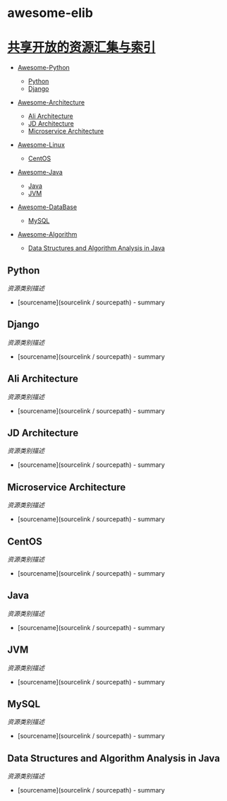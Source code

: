 # awesome-elib

[共享开放的资源汇集与索引](https://gitlab.xhszjs.com/lufei/awesome-elib)
=======================
- [Awesome-Python](#awesome-python)
    - [Python](#python)
    - [Django](#django)



- [Awesome-Architecture](#awesome-architecture)
    - [Ali Architecture](#ali-architecture)
    - [JD Architecture](#jd-architecture)
    - [Microservice Architecture](#microservice-architecture)



- [Awesome-Linux](#awesome-linux)
    - [CentOS](#centos)



- [Awesome-Java](#awesome-java)
    - [Java](#java)
    - [JVM](#jvm)




- [Awesome-DataBase](#awesome-dababase)
    - [MySQL](#mysql)



- [Awesome-Algorithm](#awesome-algorithm)
    - [Data Structures and Algorithm Analysis in Java](#data-structures-and-algorithm-analysis-in-java)


## Python
*资源类别描述*
* [sourcename](sourcelink / sourcepath) - summary



## Django
*资源类别描述*
* [sourcename](sourcelink / sourcepath) - summary



## Ali Architecture
*资源类别描述*
* [sourcename](sourcelink / sourcepath) - summary



## JD Architecture
*资源类别描述*
* [sourcename](sourcelink / sourcepath) - summary



## Microservice Architecture
*资源类别描述*
* [sourcename](sourcelink / sourcepath) - summary



## CentOS
*资源类别描述*
* [sourcename](sourcelink / sourcepath) - summary




## Java
*资源类别描述*
* [sourcename](sourcelink / sourcepath) - summary




## JVM
*资源类别描述*
* [sourcename](sourcelink / sourcepath) - summary




## MySQL
*资源类别描述*
* [sourcename](sourcelink / sourcepath) - summary



## Data Structures and Algorithm Analysis in Java
*资源类别描述*
* [sourcename](sourcelink / sourcepath) - summary
